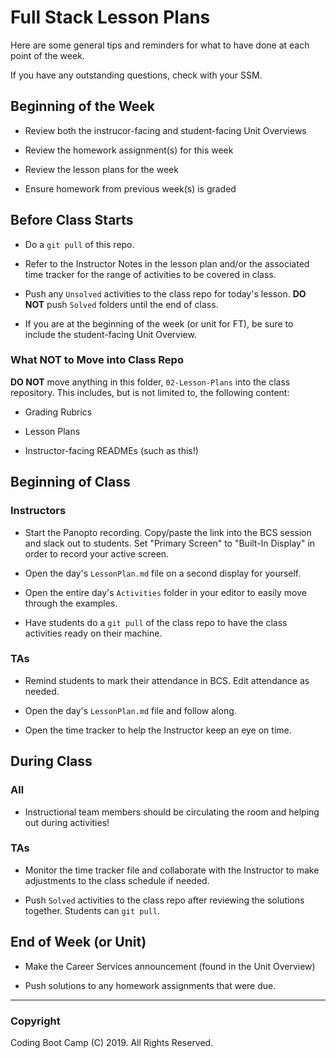 # Full Stack Lesson Plans

Here are some general tips and reminders for what to have done at each point of the week. 

If you have any outstanding questions, check with your SSM.


## Beginning of the Week

* Review both the instrucor-facing and student-facing Unit Overviews

* Review the homework assignment(s) for this week

* Review the lesson plans for the week

* Ensure homework from previous week(s) is graded


## Before Class Starts

* Do a `git pull` of this repo.

* Refer to the Instructor Notes in the lesson plan and/or the associated time tracker for the range of activities to be covered in class.

* Push any `Unsolved` activities to the class repo for today's lesson. **DO NOT** push `Solved` folders until the end of class. 

* If you are at the beginning of the week (or unit for FT), be sure to include the student-facing Unit Overview.


### What NOT to Move into Class Repo

**DO NOT** move anything in this folder, `02-Lesson-Plans` into the class repository. This includes, but is not limited to, the following content:

* Grading Rubrics

* Lesson Plans

* Instructor-facing READMEs (such as this!)


## Beginning of Class

### Instructors

* Start the Panopto recording. Copy/paste the link into the BCS session and slack out to students. Set "Primary Screen" to "Built-In Display" in order to record your active screen.

* Open the day's `LessonPlan.md` file on a second display for yourself.

* Open the entire day's `Activities` folder in your editor to easily move through the examples.

* Have students do a `git pull` of the class repo to have the class activities ready on their machine.

### TAs

* Remind students to mark their attendance in BCS. Edit attendance as needed.

* Open the day's `LessonPlan.md` file and follow along.

* Open the time tracker  to help the Instructor keep an eye on time.


## During Class

### All

* Instructional team members should be circulating the room and helping out during activities!

### TAs

* Monitor the time tracker file and collaborate with the Instructor to make adjustments to the class schedule if needed.   

* Push `Solved` activities to the class repo after reviewing the solutions together. Students can `git pull`.


## End of Week (or Unit)

* Make the Career Services announcement (found in the Unit Overview)

* Push solutions to any homework assignments that were due.


- - -

### Copyright

Coding Boot Camp (C) 2019. All Rights Reserved.

